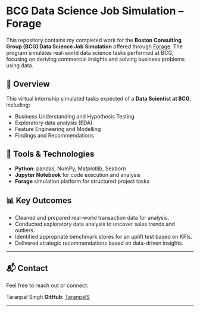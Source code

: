 # BCG Data Science Job Simulation – Forage

This repository contains my completed work for the **Boston Consulting Group (BCG) Data Science Job Simulation** offered through [Forage](https://www.theforage.com/). The program simulates real-world data science tasks performed at BCG, focusing on deriving commercial insights and solving business problems using data.

## 📌 Overview

This virtual internship simulated tasks expected of a **Data Scientist at BCG**, including:

- Business Understanding and Hypothesis Testing
- Exploratory data analysis (EDA)
- Feature Engineering and Modelling
- Findings and Recommendations

## 🧰 Tools & Technologies

- **Python**: pandas, NumPy, Matplotlib, Seaborn
- **Jupyter Notebook** for code execution and analysis
- **Forage** simulation platform for structured project tasks

## 📊 Key Outcomes

- Cleaned and prepared real-world transaction data for analysis.
- Conducted exploratory data analysis to uncover sales trends and outliers.
- Identified appropriate benchmark stores for an uplift test based on KPIs.
- Delivered strategic recommendations based on data-driven insights.

---

## 📬 Contact

Feel free to reach out or connect:

Taranpal Singh
**GitHub**: [TaranpalS](https://github.com/TaranpalS)

---
